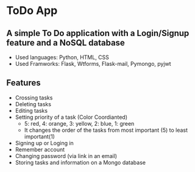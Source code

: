 # ToDo App

## A simple To Do application with a Login/Signup feature and a NoSQL database

- Used languages: Python, HTML, CSS
- Used Framworks: Flask, Wtforms, Flask-mail, Pymongo, pyjwt

## Features

- Crossing tasks
- Deleting tasks
- Editing tasks
- Setting priority of a task (Color Coordianted)
    - 5: red, 4: orange, 3: yellow, 2: blue, 1: green
    - It changes the order of the tasks from most important (5) to least important(1)
- Signing up or Loging in 
- Remember account
- Changing password (via link in an email)
- Storing tasks and information on a Mongo database
